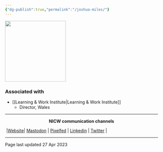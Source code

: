 ```yaml
---
{"dg-publish":true,"permalink":"/joshua-miles/"}
---
```



<img src="https://www.learningandwork.wales/wp-content/uploads/2023/04/138_Regional-Engagement-Event-2023-450x300.jpg?t=1684783868&ratio=1.5" height="200">

### Associated with
- [[Learning & Work Institute\|Learning & Work Institute]]
	- Director, Wales

***
<p style="text-align: center;font-weight:bold";>NICW communication channels</p>

󠁧 |[Website](https://nationalinfrastructurecommission.wales)| [Mastodon](https://toot.wales/@NICW) | [Pixelfed](https://pix.toot.wales/NICW) | [Linkedin](https://www.linkedin.com/company/26268509/) | [Twitter](https://twitter.com/InfraCommCymru) |
***
Page last updated 27 Apr 2023